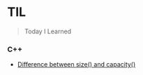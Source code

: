 # TIL

> Today I Learned

### C++

* [Difference between size() and capacity()](https://github.com/nirajpandkar/til/blob/master/C%2B%2B/difference-between-size-and-capacity.md)
